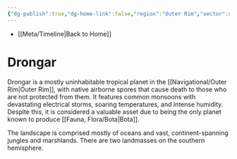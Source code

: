```yaml
---
{"dg-publish":true,"dg-home-link":false,"region":"Outer Rim","sector":null,"system":"Drongar","grid":"T-5","aliases":[],"tags":["map","planet","outerrim"],"permalink":"/navigational/drongar/","dgHomeLink":false,"dgPassFrontmatter":true}
---
```


- [[Meta/Timeline\|Back to Home]]

# Drongar
Drongar is a mostly uninhabitable tropical planet in the [[Navigational/Outer Rim\|Outer Rim]], with native airborne spores that cause death to those who are not protected from them. It features common monsoons with devastating electrical storms, soaring temperatures, and intense humidity. Despite this, it is considered a valuable asset due to being the only planet known to produce [[Fauna, Flora/Bota\|Bota]].

The landscape is comprised mostly of oceans and vast, continent-spanning jungles and marshlands. There are two landmasses on the southern hemisphere. 